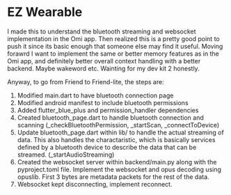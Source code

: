 # EZ Wearable
I made this to understand the bluetooth streaming and websocket implementation in the Omi app. Then realized this is a pretty good point to push it since its basic enough that someone else may find it useful. Moving forawrd I want to implement the same or better memory features as in the Omi app, and definitely better overall context handling with a better backend. 
Maybe wakeword etc. 
Wainting for my dev kit 2 honestly.


Anyway, to go from Friend to Friend-lite, the steps are:
1. Modified main.dart to have bluetooth connection page
2. Modified android manifest to include bluetooth permissions
3. Added flutter_blue_plus and permission_handler dependencies
4. Created bluetooth_page.dart to handle bluetooth connection and scanning (_checkBluetoothPermission, _startScan, _connectToDevice)
5. Update bluetooth_page.dart within lib/ to handle the actual streaming of data. This also handles the charactaristic, which is basically services defined by a bluetooth device to describe the data that can be streamed. (_startAudioStreaming)
6. Created the websocket server within backend/main.py along with the pyproject.toml file. Implement the websocket and opus decoding using opuslib. First 3 bytes are metadata packets for the rest of the data. 
7. Websocket kept disconnecting, implement reconnect.
